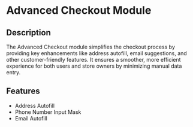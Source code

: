 # Advanced Checkout Module

## Description
The Advanced Checkout module simplifies the checkout process by providing key enhancements like address autofill, email suggestions, and other customer-friendly features. It ensures a smoother, more efficient experience for both users and store owners by minimizing manual data entry.

## Features
- Address Autofill
- Phone Number Input Mask
- Email Autofill